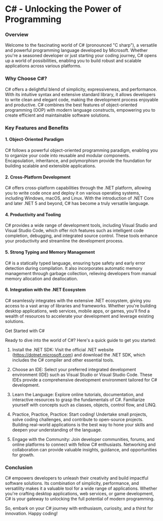 # C# - Unlocking the Power of Programming

<h3>Overview</h3>

Welcome to the fascinating world of C# (pronounced "C sharp"), a versatile and powerful programming language developed by Microsoft. Whether you're a seasoned developer or just starting your coding journey, C# opens up a world of possibilities, enabling you to build robust and scalable applications across various platforms.

<h3>Why Choose C#?</h3>

C# offers a delightful blend of simplicity, expressiveness, and performance. With its intuitive syntax and extensive standard library, it allows developers to write clean and elegant code, making the development process enjoyable and productive. C# combines the best features of object-oriented programming (OOP) with modern language constructs, empowering you to create efficient and maintainable software solutions.

<h3>Key Features and Benefits</h3>

<h4>1. Object-Oriented Paradigm</h4>

C# follows a powerful object-oriented programming paradigm, enabling you to organize your code into reusable and modular components. Encapsulation, inheritance, and polymorphism provide the foundation for building scalable and extensible applications.

<h4>2. Cross-Platform Development</h4>

C# offers cross-platform capabilities through the .NET platform, allowing you to write code once and deploy it on various operating systems, including Windows, macOS, and Linux. With the introduction of .NET Core and later .NET 5 and beyond, C# has become a truly versatile language.

<h4>4. Productivity and Tooling</h4>

C# provides a wide range of development tools, including Visual Studio and Visual Studio Code, which offer rich features such as intelligent code completion, debugging, and integrated source control. These tools enhance your productivity and streamline the development process.

<h4>5. Strong Typing and Memory Management</h4>

C# is a statically typed language, ensuring type safety and early error detection during compilation. It also incorporates automatic memory management through garbage collection, relieving developers from manual memory allocation and deallocation.

<h4>6. Integration with the .NET Ecosystem</h4>

C# seamlessly integrates with the extensive .NET ecosystem, giving you access to a vast array of libraries and frameworks. Whether you're building desktop applications, web services, mobile apps, or games, you'll find a wealth of resources to accelerate your development and leverage existing solutions.

</h2>Get Started with C#</h2>

Ready to dive into the world of C#? Here's a quick guide to get you started:

1. Install the .NET SDK: Visit the official .NET website (https://dotnet.microsoft.com) and download the .NET SDK, which includes the C# compiler and other essential tools.

2. Choose an IDE: Select your preferred integrated development environment (IDE) such as Visual Studio or Visual Studio Code. These IDEs provide a comprehensive development environment tailored for C# development.

3. Learn the Language: Explore online tutorials, documentation, and interactive resources to grasp the fundamentals of C#. Familiarize yourself with concepts such as classes, objects, control flow, and LINQ.

4. Practice, Practice, Practice: Start coding! Undertake small projects, solve coding challenges, and contribute to open-source projects. Building real-world applications is the best way to hone your skills and deepen your understanding of the language.

5. Engage with the Community: Join developer communities, forums, and online platforms to connect with fellow C# enthusiasts. Networking and collaboration can provide valuable insights, guidance, and opportunities for growth.

<h3>Conclusion</h3>

C# empowers developers to unleash their creativity and build impactful software solutions. Its combination of simplicity, performance, and versatility makes it a valuable tool for a wide range of applications. Whether you're crafting desktop applications, web services, or game development, C# is your gateway to unlocking the full potential of modern programming.

So, embark on your C# journey with enthusiasm, curiosity, and a thirst for innovation. Happy coding!
